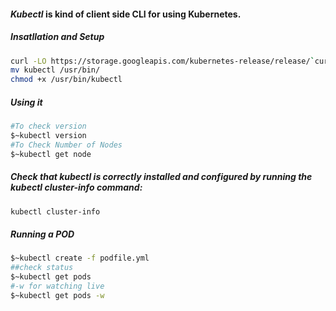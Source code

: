 #### ***Kubectl*** is kind of client side CLI for using Kubernetes.
##### Insatllation and Setup
```bash
curl -LO https://storage.googleapis.com/kubernetes-release/release/`curl -s https://storage.googleapis.com/kubernetes-release/release/stable.txt`/bin/linux/amd64/kubectl
mv kubectl /usr/bin/
chmod +x /usr/bin/kubectl
```
##### Using it
```bash
#To check version
$~kubectl version
#To Check Number of Nodes
$~kubectl get node
```
##### Check that kubectl is correctly installed and configured by running the kubectl cluster-info command:
```bash
kubectl cluster-info
```
##### Running a POD
```bash
$~kubectl create -f podfile.yml
##check status
$~kubectl get pods
#-w for watching live
$~kubectl get pods -w 
```

